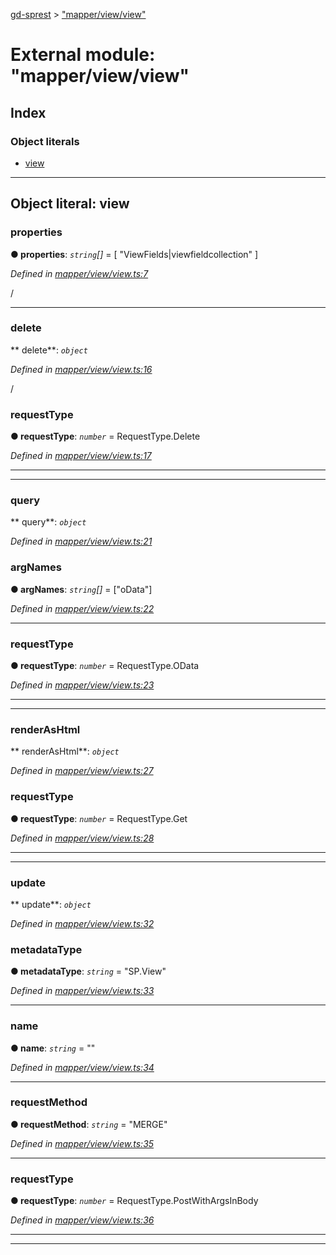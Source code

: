 [gd-sprest](../README.md) > ["mapper/view/view"](../modules/_mapper_view_view_.md)



# External module: "mapper/view/view"

## Index

### Object literals

* [view](_mapper_view_view_.md#view)



---
<a id="view"></a>

## Object literal: view


<a id="view.properties"></a>

###  properties

**●  properties**:  *`string`[]*  =  [
        "ViewFields|viewfieldcollection"
    ]

*Defined in [mapper/view/view.ts:7](https://github.com/gunjandatta/sprest/blob/3de79f1/src/mapper/view/view.ts#L7)*



/




___
<a id="view.delete"></a>

###  delete

** delete**:  *`object`* 

*Defined in [mapper/view/view.ts:16](https://github.com/gunjandatta/sprest/blob/3de79f1/src/mapper/view/view.ts#L16)*



/



<a id="view.delete.requesttype"></a>

###  requestType

**●  requestType**:  *`number`*  =  RequestType.Delete

*Defined in [mapper/view/view.ts:17](https://github.com/gunjandatta/sprest/blob/3de79f1/src/mapper/view/view.ts#L17)*





___

___
<a id="view.query"></a>

###  query

** query**:  *`object`* 

*Defined in [mapper/view/view.ts:21](https://github.com/gunjandatta/sprest/blob/3de79f1/src/mapper/view/view.ts#L21)*




<a id="view.query.argnames"></a>

###  argNames

**●  argNames**:  *`string`[]*  =  ["oData"]

*Defined in [mapper/view/view.ts:22](https://github.com/gunjandatta/sprest/blob/3de79f1/src/mapper/view/view.ts#L22)*





___
<a id="view.query.requesttype-1"></a>

###  requestType

**●  requestType**:  *`number`*  =  RequestType.OData

*Defined in [mapper/view/view.ts:23](https://github.com/gunjandatta/sprest/blob/3de79f1/src/mapper/view/view.ts#L23)*





___

___
<a id="view.renderashtml"></a>

###  renderAsHtml

** renderAsHtml**:  *`object`* 

*Defined in [mapper/view/view.ts:27](https://github.com/gunjandatta/sprest/blob/3de79f1/src/mapper/view/view.ts#L27)*




<a id="view.renderashtml.requesttype-2"></a>

###  requestType

**●  requestType**:  *`number`*  =  RequestType.Get

*Defined in [mapper/view/view.ts:28](https://github.com/gunjandatta/sprest/blob/3de79f1/src/mapper/view/view.ts#L28)*





___

___
<a id="view.update"></a>

###  update

** update**:  *`object`* 

*Defined in [mapper/view/view.ts:32](https://github.com/gunjandatta/sprest/blob/3de79f1/src/mapper/view/view.ts#L32)*




<a id="view.update.metadatatype"></a>

###  metadataType

**●  metadataType**:  *`string`*  = "SP.View"

*Defined in [mapper/view/view.ts:33](https://github.com/gunjandatta/sprest/blob/3de79f1/src/mapper/view/view.ts#L33)*





___
<a id="view.update.name"></a>

###  name

**●  name**:  *`string`*  = ""

*Defined in [mapper/view/view.ts:34](https://github.com/gunjandatta/sprest/blob/3de79f1/src/mapper/view/view.ts#L34)*





___
<a id="view.update.requestmethod"></a>

###  requestMethod

**●  requestMethod**:  *`string`*  = "MERGE"

*Defined in [mapper/view/view.ts:35](https://github.com/gunjandatta/sprest/blob/3de79f1/src/mapper/view/view.ts#L35)*





___
<a id="view.update.requesttype-3"></a>

###  requestType

**●  requestType**:  *`number`*  =  RequestType.PostWithArgsInBody

*Defined in [mapper/view/view.ts:36](https://github.com/gunjandatta/sprest/blob/3de79f1/src/mapper/view/view.ts#L36)*





___

___


